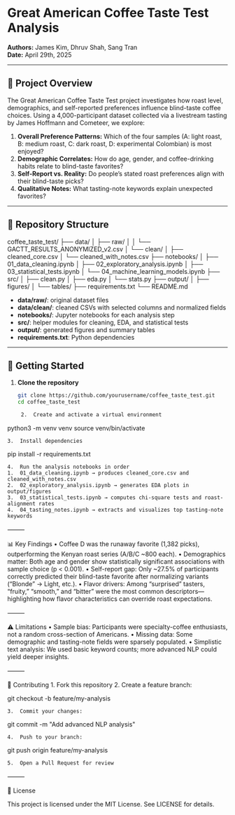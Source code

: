 # Great American Coffee Taste Test Analysis

**Authors:** James Kim, Dhruv Shah, Sang Tran  
**Date:** April 29th, 2025

---

## 📖 Project Overview

The Great American Coffee Taste Test project investigates how roast level, demographics, and self-reported preferences influence blind-taste coffee choices. Using a 4,000-participant dataset collected via a livestream tasting by James Hoffmann and Cometeer, we explore:

1. **Overall Preference Patterns:** Which of the four samples (A: light roast, B: medium roast, C: dark roast, D: experimental Colombian) is most enjoyed?  
2. **Demographic Correlates:** How do age, gender, and coffee-drinking habits relate to blind-taste favorites?  
3. **Self-Report vs. Reality:** Do people’s stated roast preferences align with their blind-taste picks?  
4. **Qualitative Notes:** What tasting-note keywords explain unexpected favorites?

---

## 📂 Repository Structure

coffee_taste_test/
├── data/
│   ├── raw/
│   │   └── GACTT_RESULTS_ANONYMIZED_v2.csv
│   └── clean/
│       ├── cleaned_core.csv
│       └── cleaned_with_notes.csv
├── notebooks/
│   ├── 01_data_cleaning.ipynb
│   ├── 02_exploratory_analysis.ipynb
│   ├── 03_statistical_tests.ipynb
│   └── 04_machine_learning_models.ipynb
├── src/
│   ├── clean.py
│   ├── eda.py
│   └── stats.py
├── output/
│   ├── figures/
│   └── tables/
├── requirements.txt
└── README.md

- **data/raw/**: original dataset files  
- **data/clean/**: cleaned CSVs with selected columns and normalized fields  
- **notebooks/**: Jupyter notebooks for each analysis step  
- **src/**: helper modules for cleaning, EDA, and statistical tests  
- **output/**: generated figures and summary tables  
- **requirements.txt**: Python dependencies  

---

## 🚀 Getting Started

1. **Clone the repository**  
   ```bash
   git clone https://github.com/yourusername/coffee_taste_test.git
   cd coffee_taste_test

	2.	Create and activate a virtual environment

python3 -m venv venv
source venv/bin/activate


	3.	Install dependencies

pip install -r requirements.txt


	4.	Run the analysis notebooks in order
	1.	01_data_cleaning.ipynb → produces cleaned_core.csv and cleaned_with_notes.csv
	2.	02_exploratory_analysis.ipynb → generates EDA plots in output/figures
	3.	03_statistical_tests.ipynb → computes chi-square tests and roast-alignment rates
	4.	04_tasting_notes.ipynb → extracts and visualizes top tasting-note keywords

⸻

📊 Key Findings
	•	Coffee D was the runaway favorite (1,382 picks), outperforming the Kenyan roast series (A/B/C ~800 each).
	•	Demographics matter: Both age and gender show statistically significant associations with sample choice (p < 0.001).
	•	Self-report gap: Only ~27.5% of participants correctly predicted their blind-taste favorite after normalizing variants (“Blonde” → Light, etc.).
	•	Flavor drivers: Among “surprised” tasters, “fruity,” “smooth,” and “bitter” were the most common descriptors—highlighting how flavor characteristics can override roast expectations.

⸻

⚠️ Limitations
	•	Sample bias: Participants were specialty-coffee enthusiasts, not a random cross-section of Americans.
	•	Missing data: Some demographic and tasting-note fields were sparsely populated.
	•	Simplistic text analysis: We used basic keyword counts; more advanced NLP could yield deeper insights.

⸻

🤝 Contributing
	1.	Fork this repository
	2.	Create a feature branch:

git checkout -b feature/my-analysis


	3.	Commit your changes:

git commit -m "Add advanced NLP analysis"


	4.	Push to your branch:

git push origin feature/my-analysis


	5.	Open a Pull Request for review

⸻

📜 License

This project is licensed under the MIT License. See LICENSE for details.

